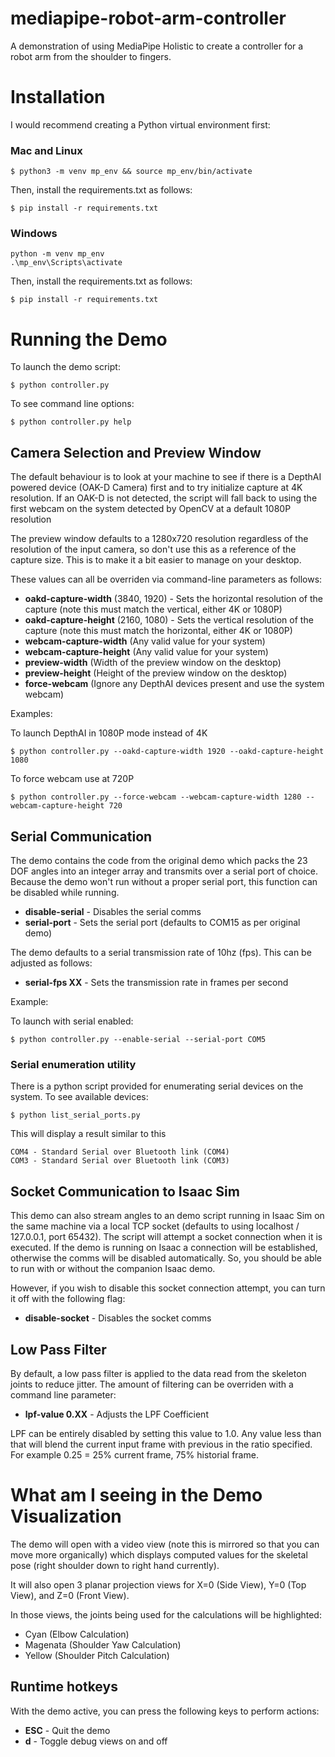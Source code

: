 # mediapipe-robot-arm-controller
A demonstration of using MediaPipe Holistic to create a controller for a robot arm from the shoulder to fingers. 

# Installation

I would recommend creating a Python virtual environment first:

### Mac and Linux
```
$ python3 -m venv mp_env && source mp_env/bin/activate
```
Then, install the requirements.txt as follows:
```
$ pip install -r requirements.txt
```

### Windows
```
python -m venv mp_env
.\mp_env\Scripts\activate
```
Then, install the requirements.txt as follows:
```
$ pip install -r requirements.txt
```



# Running the Demo

To launch the demo script:
```
$ python controller.py
```

To see command line options:
```
$ python controller.py help
```

## Camera Selection and Preview Window
The default behaviour is to look at your machine to see if there is a DepthAI powered device (OAK-D Camera) first and to try initialize capture at 4K resolution. If an OAK-D is not detected, the script will fall back to using the first webcam on the system detected by OpenCV at a default 1080P resolution 

The preview window defaults to a 1280x720 resolution regardless of the resolution of the input camera, so don't use this as a reference of the capture size. This is to make it a bit easier to manage on your desktop.

These values can all be overriden via command-line parameters as follows:

- **oakd-capture-width** (3840, 1920) - Sets the horizontal resolution of the capture (note this must match the vertical, either 4K or 1080P)
- **oakd-capture-height** (2160, 1080) - Sets the vertical resolution of the capture (note this must match the horizontal, either 4K or 1080P)
- **webcam-capture-width** (Any valid value for your system)
- **webcam-capture-height** (Any valid value for your system)
- **preview-width** (Width of the preview window on the desktop)
- **preview-height** (Height of the preview window on the desktop)
- **force-webcam** (Ignore any DepthAI devices present and use the system webcam)

Examples:

To launch DepthAI in 1080P mode instead of 4K
```
$ python controller.py --oakd-capture-width 1920 --oakd-capture-height 1080
```

To force webcam use at 720P
```
$ python controller.py --force-webcam --webcam-capture-width 1280 --webcam-capture-height 720
```

## Serial Communication
The demo contains the code from the original demo which packs the 23 DOF angles into an integer array and transmits over a serial port of choice. Because the demo won't run without a proper serial port, this function can be disabled while running.

- **disable-serial** - Disables the serial comms
- **serial-port** - Sets the serial port (defaults to COM15 as per original demo)

The demo defaults to a serial transmission rate of 10hz (fps). This can be adjusted as follows:

- **serial-fps XX** - Sets the transmission rate in frames per second

Example:

To launch with serial enabled:
```
$ python controller.py --enable-serial --serial-port COM5
```

### Serial enumeration utility
There is a python script provided for enumerating serial devices on the system. To see available devices:
```
$ python list_serial_ports.py
```

This will display a result similar to this
```
COM4 - Standard Serial over Bluetooth link (COM4)
COM3 - Standard Serial over Bluetooth link (COM3)
```

## Socket Communication to Isaac Sim
This demo can also stream angles to an demo script running in Isaac Sim on the same machine via a local TCP socket (defaults to using localhost / 127.0.0.1, port 65432). The script will attempt a socket connection when it is executed. If the demo is running on Isaac a connection will be established, otherwise the comms will be disabled automatically. So, you should be able to run with or without the companion Isaac demo. 

However, if you wish to disable this socket connection attempt, you can turn it off with the following flag:

- **disable-socket** - Disables the socket comms



## Low Pass Filter
By default, a low pass filter is applied to the data read from the skeleton joints to reduce jitter. The amount of filtering can be overriden with a command line parameter:

- **lpf-value 0.XX** - Adjusts the LPF Coefficient

LPF can be entirely disabled by setting this value to 1.0. Any value less than that will blend the current input frame with previous in the ratio specified. For example 0.25 = 25% current frame, 75% historial frame. 



# What am I seeing in the Demo Visualization
The demo will open with a video view (note this is mirrored so that you can move more organically) which displays computed values for the skeletal pose (right shoulder down to right hand currently). 

It will also open 3 planar projection views for X=0 (Side View), Y=0 (Top View), and Z=0 (Front View).

In those views, the joints being used for the calculations will be highlighted:

- Cyan (Elbow Calculation)
- Magenata (Shoulder Yaw Calculation)
- Yellow (Shoulder Pitch Calculation)

## Runtime hotkeys
With the demo active, you can press the following keys to perform actions:

- **ESC** - Quit the demo
- **d** - Toggle debug views on and off


